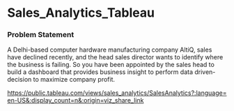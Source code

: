 # Sales_Analytics_Tableau

### Problem Statement

A Delhi-based computer hardware manufacturing company AltiQ, sales have declined recently, and the head sales director wants to identify where the business is failing. So you have been appointed by the sales head to build a dashboard that provides business insight to perform data driven-decision to maximize company profit.

https://public.tableau.com/views/sales_analytics/SalesAnalytics?:language=en-US&:display_count=n&:origin=viz_share_link
